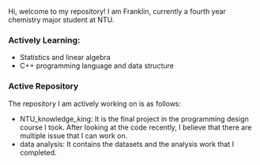 Hi, welcome to my repository! I am Franklin, currently a fourth year chemistry major student at NTU.

### Actively Learning:
* Statistics and linear algebra
* C++ programming language and data structure

### Active Repository

The repository I am actively working on is as follows:
* NTU_knowledge_king: It is the final project in the programming design course I took. After looking at the code recently, I believe that there are multiple issue that I can work on.
* data analysis: It contains the datasets and the analysis work that I completed.


<!---
Frankkao813/Frankkao813 is a ✨ special ✨ repository because its `README.md` (this file) appears on your GitHub profile.
You can click the Preview link to take a look at your changes.
--->
